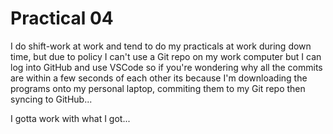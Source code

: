 # Practical 04
I do shift-work at work and tend to do my practicals at work during down time, but due to policy I can't use a Git repo on my work computer but I can log into GitHub and use VSCode so if you're wondering why all the commits are within a few seconds of each other its because I'm downloading the programs onto my personal laptop, commiting them to my Git repo then syncing to GitHub...

I gotta work with what I got...
